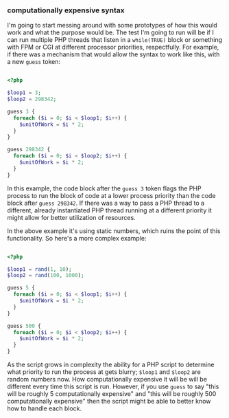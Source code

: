 ### computationally expensive syntax

I'm going to start messing around with some prototypes of how this would work and what the purpose would be. The test I'm going to run will be if I can run multiple PHP threads that listen in a `while(TRUE)` block or something with FPM or CGI at different processor priorities, respectfully. For example, if there was a mechanism that would allow the syntax to work like this, with a new `guess` token:

```php

<?php

$loop1 = 3;
$loop2 = 298342;

guess 3 {
  foreach ($i = 0; $i < $loop1; $i++) {
    $unitOfWork = $i * 2;
  }
}

guess 298342 {
  foreach ($i = 0; $i < $loop2; $i++) {
    $unitOfWork = $i * 2;
  }
}

```

In this example, the code block after the `guess 3` token flags the PHP process to run the block of code at a lower process priority than the code block after `guess 298342`. If there was a way to pass a PHP thread to a different, already instantiated PHP thread running at a different priority it might allow for better utilization of resources.

In the above example it's using static numbers, which ruins the point of this functionality. So here's a more complex example:

```php

<?php

$loop1 = rand(1, 10);
$loop2 = rand(100, 1000);

guess 5 {
  foreach ($i = 0; $i < $loop1; $i++) {
    $unitOfWork = $i * 2;
  }
}

guess 500 {
  foreach ($i = 0; $i < $loop2; $i++) {
    $unitOfWork = $i * 2;
  }
}

```

As the script grows in complexity the ability for a PHP script to determine what priority to run the process at gets blurry; `$loop1` and `$loop2` are random numbers now. How computationally expensive it will be will be different every time this script is run. However, if you use `guess` to say "this will be roughly 5 computationally expensive" and "this will be roughly 500 computationally expensive" then the script might be able to better know how to handle each block.
